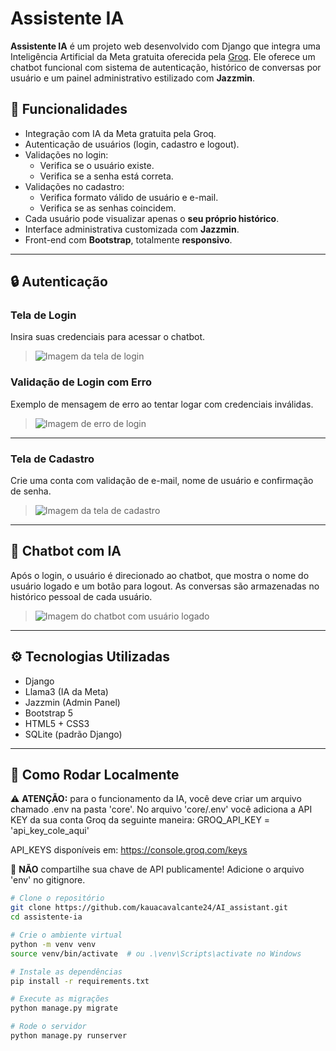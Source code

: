 # Assistente IA

**Assistente IA** é um projeto web desenvolvido com Django que integra uma Inteligência Artificial da Meta gratuita oferecida pela [Groq](https://groq.com). Ele oferece um chatbot funcional com sistema de autenticação, histórico de conversas por usuário e um painel administrativo estilizado com **Jazzmin**.

## :rocket: Funcionalidades

- Integração com IA da Meta gratuita pela Groq.
- Autenticação de usuários (login, cadastro e logout).
- Validações no login:
  - Verifica se o usuário existe.
  - Verifica se a senha está correta.
- Validações no cadastro:
  - Verifica formato válido de usuário e e-mail.
  - Verifica se as senhas coincidem.
- Cada usuário pode visualizar apenas o **seu próprio histórico**.
- Interface administrativa customizada com **Jazzmin**.
- Front-end com **Bootstrap**, totalmente **responsivo**.

---

## :lock: Autenticação

### Tela de Login

Insira suas credenciais para acessar o chatbot.

> ![Imagem da tela de login](img/login.png)

### Validação de Login com Erro

Exemplo de mensagem de erro ao tentar logar com credenciais inválidas.

> ![Imagem de erro de login](img/login_erro.png)

---

### Tela de Cadastro

Crie uma conta com validação de e-mail, nome de usuário e confirmação de senha.

> ![Imagem da tela de cadastro](img/cadastro.png)

---

## :speech_balloon: Chatbot com IA

Após o login, o usuário é direcionado ao chatbot, que mostra o nome do usuário logado e um botão para logout. As conversas são armazenadas no histórico pessoal de cada usuário.

> ![Imagem do chatbot com usuário logado](img/chatbot.png)

---

## :gear: Tecnologias Utilizadas

- Django
- Llama3 (IA da Meta)
- Jazzmin (Admin Panel)
- Bootstrap 5
- HTML5 + CSS3
- SQLite (padrão Django)

---

## :hammer: Como Rodar Localmente

⚠️ **ATENÇÃO:** para o funcionamento da IA, você deve criar um arquivo chamado .env na pasta 'core'. No arquivo 'core/.env' você adiciona a API KEY da sua conta Groq da seguinte maneira: GROQ_API_KEY = 'api_key_cole_aqui'

API_KEYS disponíveis em: https://console.groq.com/keys

🚫 **NÃO** compartilhe sua chave de API publicamente! Adicione o arquivo 'env' no gitignore.

```bash
# Clone o repositório
git clone https://github.com/kauacavalcante24/AI_assistant.git
cd assistente-ia

# Crie o ambiente virtual
python -m venv venv
source venv/bin/activate  # ou .\venv\Scripts\activate no Windows

# Instale as dependências
pip install -r requirements.txt

# Execute as migrações
python manage.py migrate

# Rode o servidor
python manage.py runserver
